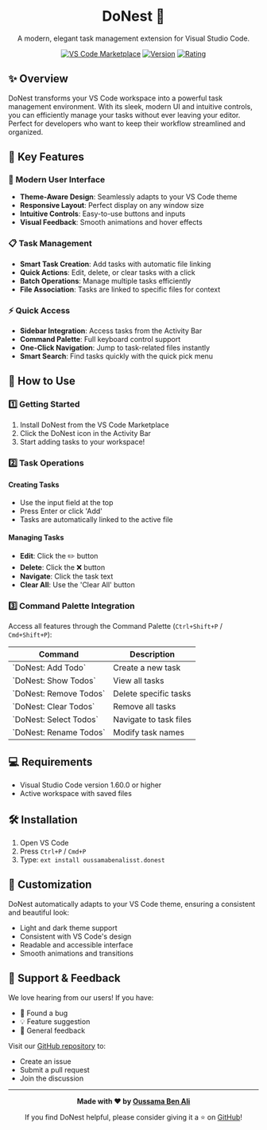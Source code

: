 
<div align="center">

# DoNest 📝

A modern, elegant task management extension for Visual Studio Code.

[![VS Code Marketplace](https://img.shields.io/badge/VS%20Code-Marketplace-blue.svg)](https://marketplace.visualstudio.com/items?itemName=oussamabenalisst.donest)
[![Version](https://img.shields.io/badge/version-1.0.0-brightgreen.svg)](https://marketplace.visualstudio.com/items?itemName=oussamabenalisst.donest)
[![Rating](https://img.shields.io/badge/rating-★★★★★-gold.svg)](https://marketplace.visualstudio.com/items?itemName=oussamabenalisst.donest)

</div>

## ✨ Overview

DoNest transforms your VS Code workspace into a powerful task management environment. With its sleek, modern UI and intuitive controls, you can efficiently manage your tasks without ever leaving your editor. Perfect for developers who want to keep their workflow streamlined and organized.

## 🚀 Key Features

### 💫 Modern User Interface

- **Theme-Aware Design**: Seamlessly adapts to your VS Code theme
- **Responsive Layout**: Perfect display on any window size
- **Intuitive Controls**: Easy-to-use buttons and inputs
- **Visual Feedback**: Smooth animations and hover effects

### 📋 Task Management

- **Smart Task Creation**: Add tasks with automatic file linking
- **Quick Actions**: Edit, delete, or clear tasks with a click
- **Batch Operations**: Manage multiple tasks efficiently
- **File Association**: Tasks are linked to specific files for context

### ⚡ Quick Access

- **Sidebar Integration**: Access tasks from the Activity Bar
- **Command Palette**: Full keyboard control support
- **One-Click Navigation**: Jump to task-related files instantly
- **Smart Search**: Find tasks quickly with the quick pick menu

## 📖 How to Use

### 1️⃣ Getting Started

1. Install DoNest from the VS Code Marketplace
2. Click the DoNest icon in the Activity Bar
3. Start adding tasks to your workspace!

### 2️⃣ Task Operations

#### Creating Tasks

- Use the input field at the top
- Press Enter or click 'Add'
- Tasks are automatically linked to the active file

#### Managing Tasks

- **Edit**: Click the ✏️ button
- **Delete**: Click the ❌ button
- **Navigate**: Click the task text
- **Clear All**: Use the 'Clear All' button

### 3️⃣ Command Palette Integration

Access all features through the Command Palette (`Ctrl+Shift+P` / `Cmd+Shift+P`):

| Command                  | Description            |
| ------------------------ | ---------------------- |
| \`DoNest: Add Todo\`     | Create a new task      |
| \`DoNest: Show Todos\`   | View all tasks         |
| \`DoNest: Remove Todos\` | Delete specific tasks  |
| \`DoNest: Clear Todos\`  | Remove all tasks       |
| \`DoNest: Select Todos\` | Navigate to task files |
| \`DoNest: Rename Todos\` | Modify task names      |

## 💻 Requirements

- Visual Studio Code version 1.60.0 or higher
- Active workspace with saved files

## 🛠️ Installation

1. Open VS Code
2. Press `Ctrl+P` / `Cmd+P`
3. Type: `ext install oussamabenalisst.donest`

## 🎨 Customization

DoNest automatically adapts to your VS Code theme, ensuring a consistent and beautiful look:

- Light and dark theme support
- Consistent with VS Code's design
- Readable and accessible interface
- Smooth animations and transitions

## 🤝 Support & Feedback

We love hearing from our users! If you have:

- 🐛 Found a bug
- 💡 Feature suggestion
- 👋 General feedback

Visit our [GitHub repository](https://github.com/oussamabenalisst/DoNest) to:

- Create an issue
- Submit a pull request
- Join the discussion

---

<div align="center">

**Made with ❤️ by [Oussama Ben Ali](https://github.com/oussamabenalisst)**

If you find DoNest helpful, please consider giving it a ⭐ on [GitHub](https://github.com/oussamabenalisst/DoNest)!

</div>
